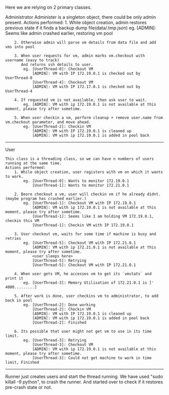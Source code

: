 Here we are relying on 2 primary classes.

Administrator
    Administer is a singleton object, there could be only admin present.
    Actions performed:
        1. While object creation, admin restores previous state if it finds a backup dump file(data/.tmp.json)
            eg. [ADMIN]: Seems like admin crashed earlier, restoring vm pool

        2. Otherwise admin will parse vm details from data file and add vms into pool

        3. When user requests for vm, admin marks vm.checkout with username (easy to track)
           And returns ssh details to user.
            eg. [UserThread-0]: Checkout VM
                [ADMIN]: VM with IP 172.19.0.1 is checked out by UserThread-0
                [UserThread-4]: Checkout VM
                [ADMIN]: VM with IP 172.17.0.1 is checked out by UserThread-4

        4. If requested vm is not available, then ask user to wait.
            eg. [ADMIN]: VM with ip 172.19.0.1 is not available at this moment, please try after sometime.

        5. When user checkin a vm, perform cleanup + remove user.name from vm.checkout parameter, and move ahead.
            eg. [UserThread-2]: Checkin VM
                [ADMIN]: VM with IP 172.19.0.1 is cleaned up
                [ADMIN]: VM with ip 172.19.0.1 is added in pool back

------------------------------------------------------------------------------

User

    This class is a threading class, so we can have n numbers of users running at the same time.
    Actions performed:
        1. While object creation, user registers with vm on which it wants to work.
            eg. [UserThread-0]: Wants to monitor 172.19.0.1
                [UserThread-1]: Wants to monitor 172.21.0.1

        2. Beore checkout a vm, user will checkin vm if he already didnt. (maybe program has crashed earlier.)
            eg. [UserThread-1]: Checkout VM with IP 172.19.0.1
                [ADMIN]: VM with ip 172.19.0.1 is not available at this moment, please try after sometime.
                [UserThread-1]: Seems like I am holding VM 172.19.0.1, checkin this VM
                [UserThread-1]: Checkin VM with IP 172.19.0.1

        3. User checkout vm, waits for some time if machine is busy and retries
            eg. [UserThread-5]: Checkout VM with IP 172.21.0.1
                [ADMIN]: VM with ip 172.21.0.1 is not available at this moment, please try after sometime.
                <user sleeps here>
                [UserThread-5]: Retrying
                [UserThread-5]: Checkout VM with IP 172.21.0.1

        4. When user gets VM, he accesses vm to get its `vmstats` and print it
            eg. [UserThread-3]: Memory Utilisation of 172.21.0.1 is ['      4000.........]

        5. After work is done, user checkins vm to administrator, to add back in pool
            eg. [UserThread-2]: Done working
                [UserThread-2]: Checkin VM
                [ADMIN]: VM with IP 172.19.0.1 is cleaned up
                [ADMIN]: VM with ip 172.19.0.1 is added in pool back
                [UserThread-2]: Finished

        6. Its possible that user might not get vm to use in its time limit.
            eg. [UserThread-3]: Retrying
                [UserThread-3]: Checkout VM
                [ADMIN]: VM with ip 172.19.0.1 is not available at this moment, please try after sometime.
                [UserThread-3]: Could not get machine to work in time limit, Finished

------------------------------------------------------------------------------

Runner just creates users and start the thread running.
We have used "sudo killall -9 python", to crash the runner. And started over to check if it restores pre-crash state or not.
